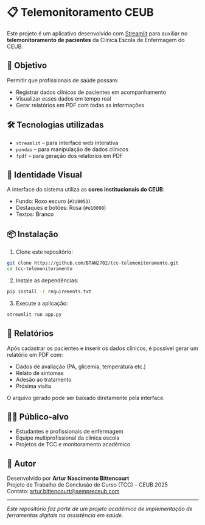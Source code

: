 
# 📋 Telemonitoramento CEUB

Este projeto é um aplicativo desenvolvido com [Streamlit](https://streamlit.io/) para auxiliar no **telemonitoramento de pacientes** da Clínica Escola de Enfermagem do CEUB.

## 🎯 Objetivo

Permitir que profissionais de saúde possam:
- Registrar dados clínicos de pacientes em acompanhamento
- Visualizar esses dados em tempo real
- Gerar relatórios em PDF com todas as informações

## 🛠 Tecnologias utilizadas

- `streamlit` – para interface web interativa
- `pandas` – para manipulação de dados clínicos
- `fpdf` – para geração dos relatórios em PDF

## 🎨 Identidade Visual

A interface do sistema utiliza as **cores institucionais do CEUB**:
- Fundo: Roxo escuro (`#3d0052`)
- Destaques e botões: Rosa (`#e10098`)
- Textos: Branco

## 📦 Instalação

1. Clone este repositório:
```bash
git clone https://github.com/BTAN2702/tcc-telemonitoramento.git
cd tcc-telemonitoramento
```

2. Instale as dependências:
```bash
pip install -r requirements.txt
```

3. Execute a aplicação:
```bash
streamlit run app.py
```

## 📄 Relatórios

Após cadastrar os pacientes e inserir os dados clínicos, é possível gerar um relatório em PDF com:
- Dados de avaliação (PA, glicemia, temperatura etc.)
- Relato de sintomas
- Adesão ao tratamento
- Próxima visita

O arquivo gerado pode ser baixado diretamente pela interface.

## 👨‍⚕️ Público-alvo

- Estudantes e profissionais de enfermagem
- Equipe multiprofissional da clínica escola
- Projetos de TCC e monitoramento acadêmico

## 📌 Autor

Desenvolvido por **Artur Nascimento Bittencourt**  
Projeto de Trabalho de Conclusão de Curso (TCC) – CEUB 2025  
Contato: artur.bittencourt@sempreceub.com

---

*Este repositório faz parte de um projeto acadêmico de implementação de ferramentas digitais na assistência em saúde.*
